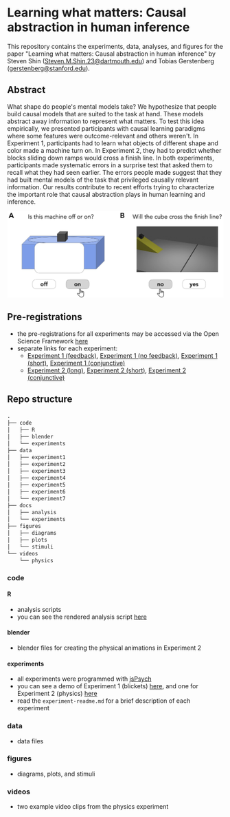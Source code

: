 # Learning what matters: Causal abstraction in human inference

This repository contains the experiments, data, analyses, and figures for the paper "Learning what matters: Causal abstraction in human inference" by Steven Shin (Steven.M.Shin.23@dartmouth.edu) and Tobias Gerstenberg (gerstenberg@stanford.edu).

## Abstract

What shape do people's mental models take? We hypothesize that people build causal models that are suited to the task at hand. These models abstract away information to represent what matters. To test this idea empirically, we presented participants with causal learning paradigms where some features were outcome-relevant and others weren't. In Experiment 1, participants had to learn what objects of different shape and color made a machine turn on. In Experiment 2, they had to predict whether blocks sliding down ramps would cross a finish line. In both experiments, participants made systematic errors in a surprise test that asked them to recall what they had seen earlier. The errors people made suggest that they had built mental models of the task that privileged causally relevant information. Our results contribute to recent efforts trying to characterize the important role that causal abstraction plays in human learning and inference.

![model](figures/diagrams/prediction_task_diagram.png)

## Pre-registrations

- the pre-registrations for all experiments may be accessed via the Open Science Framework [here](https://osf.io/fetm7/)
- separate links for each experiment:
	+ [Experiment 1 (feedback)](https://osf.io/qyp9j), [Experiment 1 (no feedback)](https://osf.io/stzj3), [Experiment 1 (short)](https://osf.io/8r6qd), [Experiment 1 (conjunctive)](https://osf.io/3fmnc)
	+ [Experiment 2 (long)](https://osf.io/z7hr6), [Experiment 2 (short)](https://osf.io/hzfx7), [Experiment 2 (conjunctive)](https://osf.io/5jt6c) 

## Repo structure

```
.
├── code
│   ├── R
│   ├── blender
│   └── experiments
├── data
│   ├── experiment1
│   ├── experiment2
│   ├── experiment3
│   ├── experiment4
│   ├── experiment5
│   ├── experiment6
│   └── experiment7
├── docs
│   ├── analysis
│   └── experiments
├── figures
│   ├── diagrams
│   ├── plots
│   └── stimuli
└── videos
    └── physics
```

### code

#### R

- analysis scripts 
- you can see the rendered analysis script [here](https://cicl-stanford.github.io/abstract_causation/analysis/)

#### blender

- blender files for creating the physical animations in Experiment 2 

#### experiments

- all experiments were programmed with [jsPsych](https://www.jspsych.org/7.3/)
- you can see a demo of Experiment 1 (blickets) [here](https://cicl-stanford.github.io/abstract_causation/experiments/blicket/), and one for Experiment 2 (physics) [here](https://cicl-stanford.github.io/abstract_causation/experiments/physics/)
- read the `experiment-readme.md` for a brief description of each experiment 

### data

- data files 

### figures

- diagrams, plots, and stimuli 

### videos

- two example video clips from the physics experiment 

